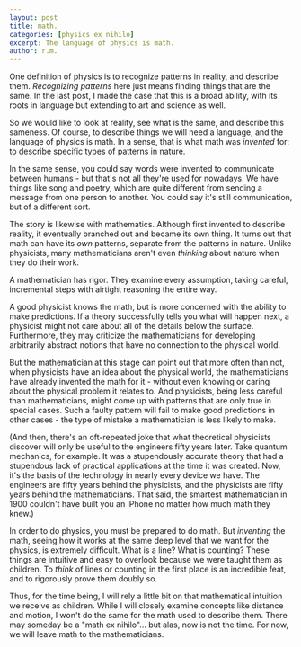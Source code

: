 ```yaml
---
layout: post
title: math.
categories: [physics ex nihilo]
excerpt: The language of physics is math.
author: r.m.
---
```


One definition of physics is to recognize patterns in reality, and describe them. _Recognizing patterns_ here just means finding things that are the same. In the last post, I made the case that this is a broad ability, with its roots in language but extending to art and science as well.

So we would like to look at reality, see what is the same, and describe this sameness. Of course, to describe things we will need a language, and the language of physics is math. In a sense, that is what math was _invented_ for: to describe specific types of patterns in nature.

In the same sense, you could say words were invented to communicate between humans - but that's not all they're used for nowadays. We have things like song and poetry, which are quite different from sending a message from one person to another. You could say it's still communication, but of a different sort.

The story is likewise with mathematics. Although first invented to describe reality, it eventually branched out and became its own thing. It turns out that math can have its _own_ patterns, separate from the patterns in nature. Unlike physicists, many mathematicians aren't even _thinking_ about nature when they do their work.

A mathematician has rigor.  They examine every assumption, taking careful, incremental steps with airtight reasoning the entire way.

A good physicist knows the math, but is more concerned with the ability to make predictions.  If a theory successfully tells you what will happen next, a physicist might not care about all of the details below the surface.  Furthermore, they may criticize the mathematicians for developing arbitrarily abstract notions that have no connection to the physical world.

But the mathematician at this stage can point out that more often than not, when physicists have an idea about the physical world, the mathematicians have already invented the math for it - without even knowing or caring about the physical problem it relates to.  And physicists, being less careful than mathematicians, might come up with patterns that are only true in special cases. Such a faulty pattern will fail to make good predictions in other cases - the type of mistake a mathematician is less likely to make.

(And then, there's an oft-repeated joke that what theoretical physicists discover will only be useful to the engineers fifty years later.  Take quantum mechanics, for example.  It was a stupendously accurate theory that had a stupendous lack of practical applications at the time it was created.  Now, it's the basis of the technology in nearly every device we have. The engineers are fifty years behind the physicists, and the physicists are fifty years behind the mathematicians.  That said, the smartest mathematician in 1900 couldn't have built you an iPhone no matter how much math they knew.)

In order to do physics, you must be prepared to do math. But _inventing_ the math, seeing how it works at the same deep level that we want for the physics, is extremely difficult. What is a line? What is counting? These things are intuitive and easy to overlook because we were taught them as children. To _think_ of lines or counting in the first place is an incredible feat, and to rigorously prove them doubly so.

Thus, for the time being, I will rely a little bit on that mathematical intuition we receive as children. While I will closely examine concepts like distance and motion, I won't do the same for the math used to describe them.  There may someday be a "math ex nihilo"... but alas, now is not the time.  For now, we will leave math to the mathematicians.